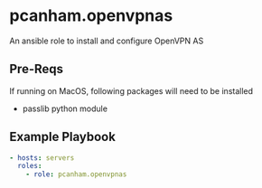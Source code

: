 # pcanham.openvpnas

An ansible role to install and configure OpenVPN AS

## Pre-Reqs

If running on MacOS, following packages will need to be installed

- passlib python module

## Example Playbook

```yaml
- hosts: servers
  roles:
    - role: pcanham.openvpnas
```

